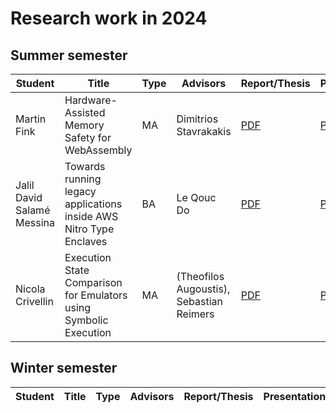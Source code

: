 # Research work in 2024

## Summer semester

| Student     | Title                                           | Type | Advisors              | Report/Thesis                                             | Presentation                                               |
|-------------|-------------------------------------------------|------|-----------------------|-----------------------------------------------------------|------------------------------------------------------------|
| Martin Fink | Hardware-Assisted Memory Safety for WebAssembly | MA   | Dimitrios Stavrakakis | [PDF](summer/docs/msc_martin_fink_wasm_memory_safety.pdf) | [PDF](summer/talks/msc_martin_fink_wasm_memory_safety.pdf) |
| Jalil David Salamé Messina |Towards running legacy applications inside AWS Nitro Type Enclaves | BA   | Le Qouc Do | [PDF](summer/docs/bsc_salame_towards_running_legacy_applications_inside_aws_nitro_type_enclaves.pdf)                                    | [PDF](summer/talk/bsc_salame_towards_running_legacy_applications_inside_aws_nitro_type_enclaves.pdf) |
| Nicola Crivellin | Execution State Comparison for Emulators using Symbolic Execution | MA   | (Theofilos Augoustis), Sebastian Reimers | [PDF](summer/docs/msc_nicola_crivellin_execution_state_comparison_for_emulators.pdf) | [PDF](summer/talks/msc_nicola_crivellin_execution_state_comparison_for_emulators.pdf) |

## Winter semester

| Student | Title | Type | Advisors | Report/Thesis | Presentation |
|---------|-------|------|----------|---------------|--------------|

